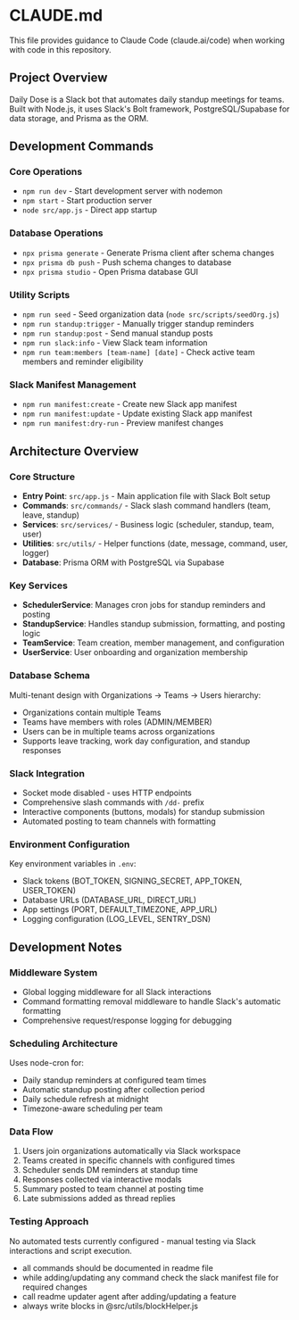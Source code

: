 # CLAUDE.md

This file provides guidance to Claude Code (claude.ai/code) when working with code in this repository.

## Project Overview

Daily Dose is a Slack bot that automates daily standup meetings for teams. Built with Node.js, it uses Slack's Bolt framework, PostgreSQL/Supabase for data storage, and Prisma as the ORM.

## Development Commands

### Core Operations
- `npm run dev` - Start development server with nodemon
- `npm start` - Start production server
- `node src/app.js` - Direct app startup

### Database Operations
- `npx prisma generate` - Generate Prisma client after schema changes
- `npx prisma db push` - Push schema changes to database
- `npx prisma studio` - Open Prisma database GUI

### Utility Scripts
- `npm run seed` - Seed organization data (`node src/scripts/seedOrg.js`)
- `npm run standup:trigger` - Manually trigger standup reminders
- `npm run standup:post` - Send manual standup posts
- `npm run slack:info` - View Slack team information
- `npm run team:members [team-name] [date]` - Check active team members and reminder eligibility

### Slack Manifest Management
- `npm run manifest:create` - Create new Slack app manifest
- `npm run manifest:update` - Update existing Slack app manifest
- `npm run manifest:dry-run` - Preview manifest changes

## Architecture Overview

### Core Structure
- **Entry Point**: `src/app.js` - Main application file with Slack Bolt setup
- **Commands**: `src/commands/` - Slack slash command handlers (team, leave, standup)
- **Services**: `src/services/` - Business logic (scheduler, standup, team, user)
- **Utilities**: `src/utils/` - Helper functions (date, message, command, user, logger)
- **Database**: Prisma ORM with PostgreSQL via Supabase

### Key Services
- **SchedulerService**: Manages cron jobs for standup reminders and posting
- **StandupService**: Handles standup submission, formatting, and posting logic
- **TeamService**: Team creation, member management, and configuration
- **UserService**: User onboarding and organization membership

### Database Schema
Multi-tenant design with Organizations → Teams → Users hierarchy:
- Organizations contain multiple Teams
- Teams have members with roles (ADMIN/MEMBER)
- Users can be in multiple teams across organizations
- Supports leave tracking, work day configuration, and standup responses

### Slack Integration
- Socket mode disabled - uses HTTP endpoints
- Comprehensive slash commands with `/dd-` prefix
- Interactive components (buttons, modals) for standup submission
- Automated posting to team channels with formatting

### Environment Configuration
Key environment variables in `.env`:
- Slack tokens (BOT_TOKEN, SIGNING_SECRET, APP_TOKEN, USER_TOKEN)
- Database URLs (DATABASE_URL, DIRECT_URL)
- App settings (PORT, DEFAULT_TIMEZONE, APP_URL)
- Logging configuration (LOG_LEVEL, SENTRY_DSN)

## Development Notes

### Middleware System
- Global logging middleware for all Slack interactions
- Command formatting removal middleware to handle Slack's automatic formatting
- Comprehensive request/response logging for debugging

### Scheduling Architecture
Uses node-cron for:
- Daily standup reminders at configured team times
- Automatic standup posting after collection period
- Daily schedule refresh at midnight
- Timezone-aware scheduling per team

### Data Flow
1. Users join organizations automatically via Slack workspace
2. Teams created in specific channels with configured times
3. Scheduler sends DM reminders at standup time
4. Responses collected via interactive modals
5. Summary posted to team channel at posting time
6. Late submissions added as thread replies

### Testing Approach
No automated tests currently configured - manual testing via Slack interactions and script execution.
- all commands should be documented in readme file
- while adding/updating any command check the slack manifest file for required changes
- call readme updater agent after adding/updating a feature
- always write blocks in @src/utils/blockHelper.js